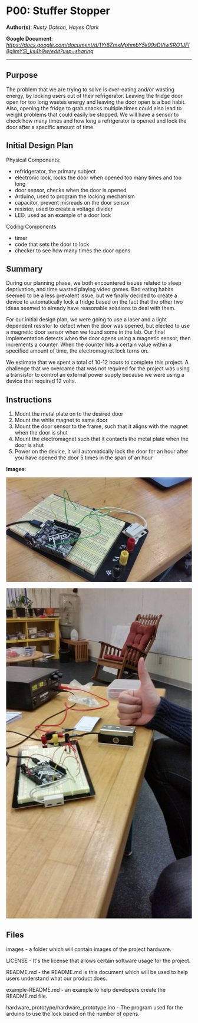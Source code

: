 # P00: Stuffer Stopper

**Author(s)**: *Rusty Dotson, Hayes Clark*

**Google Document**: *https://docs.google.com/document/d/1Yr8ZmxMphmbY5k99sDViwSRO1JFI8glimYSl_ks4h9w/edit?usp=sharing*

---
## Purpose
The problem that we are trying to solve is over-eating and/or wasting energy, by locking users out of their refrigerator. Leaving the fridge door open for too long wastes energy and leaving the door open is a bad habit. Also, opening the fridge to grab snacks multiple times could also lead to weight problems that could easily be stopped. We will have a sensor to check how many times and how long a refrigerator is opened and lock the door after a specific amount of time.

## Initial Design Plan
Physical Components:
- refridgerator, the primary subject
- electronic lock, locks the door when opened too many times and too long
- door sensor, checks when the door is opened
- Arduino, used to program the locking mechanism
- capacitor, prevent misreads on the door sensor
- resistor, used to create a voltage divider
- LED, used as an example of a door lock

Coding Components
- timer
- code that sets the door to lock
- checker to see how many times the door opens

## Summary
  During our planning phase, we both encountered issues related to sleep deprivation, and time wasted playing video games.
Bad eating habits seemed to be a less prevalent issue, but we finally decided to create a device to automatically lock a fridge
based on the fact that the other two ideas seemed to already have reasonable solutions to deal with them. 

  For our initial design plan, we were going to use a laser and a light dependent resistor to detect when the door was opened, but elected to use a magnetic door sensor when we found some in the lab. Our final implementation detects when the door opens using a magnetic sensor, then increments a counter. When the counter hits a certain value within a specified amount of time, the electromagnet lock turns on.
  
  We estimate that we spent a total of 10-12 hours to complete this project. A challenge that we overcame that was not required for the project was using a transistor to control an external power supply because we were using a device that required 12 volts.


## Instructions
1. Mount the metal plate on to the desired door
2. Mount the white magnet to same door
3. Mount the door sensor to the frame, such that it aligns with the magnet when the door is shut
4. Mount the electromagnet such that it contacts the metal plate when the door is shut 
5. Power on the device, it will automatically lock the door for an hour after you have opened the door 5 times in the span of an hour

**Images**:

![Prototype #1](images/prototype.jpg)

![Prototype #2](images/prototype2.jpg)

## Files
images            - a folder which will contain images of the project hardware.

LICENSE           - It's the license that allows certain software usage for the project.

README.md         - the README.md is this document which will be used to help users understand what our product does.

example-README.md - an example to help developers create the README.md file.

hardware_prototype/hardware_prototype.ino - The program used for the arduino to use the lock based on the number of opens.

